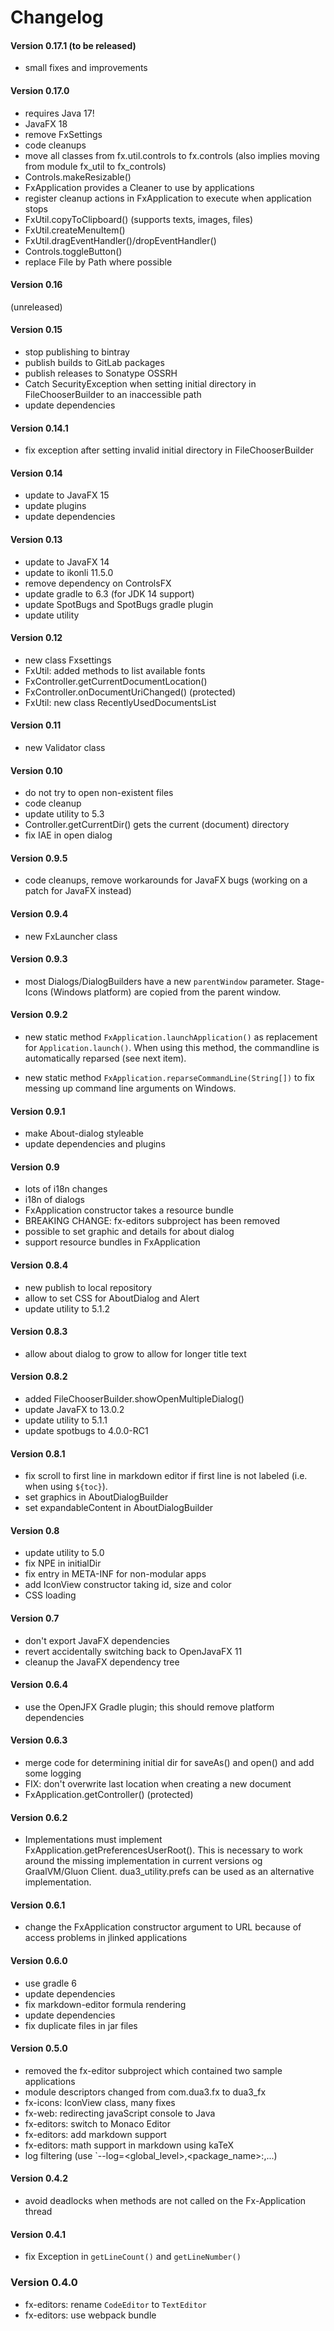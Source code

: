 Changelog
=========

#### Version 0.17.1 (to be released)
 - small fixes and improvements

#### Version 0.17.0
 - requires Java 17!
 - JavaFX 18
 - remove FxSettings
 - code cleanups
 - move all classes from fx.util.controls to fx.controls (also implies moving from module fx_util to fx_controls)
 - Controls.makeResizable()
 - FxApplication provides a Cleaner to use by applications
 - register cleanup actions in FxApplication to execute when application stops
 - FxUtil.copyToClipboard() (supports texts, images, files)
 - FxUtil.createMenuItem()
 - FxUtil.dragEventHandler()/dropEventHandler()
 - Controls.toggleButton()
 - replace File by Path where possible

#### Version 0.16
(unreleased)

#### Version 0.15
 - stop publishing to bintray
 - publish builds to GitLab packages
 - publish releases to Sonatype OSSRH 
 - Catch SecurityException when setting initial directory in FileChooserBuilder to an inaccessible path
 - update dependencies

#### Version 0.14.1

 - fix exception after setting invalid initial directory in FileChooserBuilder 

#### Version 0.14

 - update to JavaFX 15
 - update plugins
 - update dependencies
 
#### Version 0.13

 - update to JavaFX 14
 - update to ikonli 11.5.0
 - remove dependency on ControlsFX
 - update gradle to 6.3 (for JDK 14 support)
 - update SpotBugs and SpotBugs gradle plugin
 - update utility

#### Version 0.12

 - new class Fxsettings
 - FxUtil: added methods to list available fonts
 - FxController.getCurrentDocumentLocation()
 - FxController.onDocumentUriChanged() (protected)
 - FxUtil: new class RecentlyUsedDocumentsList
 
#### Version 0.11

 - new Validator class

#### Version 0.10

 - do not try to open non-existent files
 - code cleanup
 - update utility to 5.3
 - Controller.getCurrentDir() gets the current (document) directory
 - fix IAE in open dialog
 
#### Version 0.9.5

 - code cleanups, remove workarounds for JavaFX bugs (working on a patch for JavaFX instead)
 
#### Version 0.9.4

 - new FxLauncher class
 
#### Version 0.9.3

 - most Dialogs/DialogBuilders have a new  `parentWindow` parameter. Stage-Icons (Windows platform) are copied from the parent window.
 
#### Version 0.9.2

 - new static method `FxApplication.launchApplication()` as replacement for `Application.launch()`. When using this method, the commandline is automatically reparsed (see next item).
 
 - new static method `FxApplication.reparseCommandLine(String[])` to fix messing up command line arguments on Windows.
 
#### Version 0.9.1

 - make About-dialog styleable
 - update dependencies and plugins

#### Version 0.9

 - lots of i18n changes
 - i18n of dialogs
 - FxApplication constructor takes a resource bundle
 - BREAKING CHANGE: fx-editors subproject has been removed 
 - possible to set graphic and details for about dialog
 - support resource bundles in FxApplication
 
#### Version 0.8.4

 - new publish to local repository
 - allow to set CSS for AboutDialog and Alert
 - update utility to 5.1.2

#### Version 0.8.3

 - allow about dialog to grow to allow for longer title text

#### Version 0.8.2

 - added FileChooserBuilder.showOpenMultipleDialog()
 - update JavaFX to 13.0.2
 - update utility to 5.1.1
 - update spotbugs to 4.0.0-RC1
 
#### Version 0.8.1

 - fix scroll to first line in markdown editor if first line is not labeled (i.e. when using `${toc}`).
 - set graphics in AboutDialogBuilder
 - set expandableContent in AboutDialogBuilder
 
#### Version 0.8

 - update utility to 5.0
 - fix NPE in initialDir
 - fix entry in META-INF for non-modular apps
 - add IconView constructor taking id, size and color
 - CSS loading
 
#### Version 0.7

 - don't export JavaFX dependencies
 - revert accidentally switching back to OpenJavaFX 11
 - cleanup the JavaFX dependency tree
 
#### Version 0.6.4

 - use the OpenJFX Gradle plugin; this should remove platform dependencies
 
#### Version 0.6.3

 - merge code for determining initial dir for saveAs() and open() and add some logging
 - FIX: don't overwrite last location when creating a new document
 - FxApplication.getController() (protected)
 
#### Version 0.6.2

- Implementations must implement FxApplication.getPreferencesUserRoot(). This is necessary to work around the missing implementation in current versions og GraalVM/Gluon Client. dua3_utility.prefs can be used as an alternative implementation.

#### Version 0.6.1

- change the FxApplication constructor argument to URL because of access problems in jlinked applications

#### Version 0.6.0

- use gradle 6
- update dependencies
- fix markdown-editor formula rendering
- update dependencies
- fix duplicate files in jar files

#### Version 0.5.0

- removed the fx-editor subproject which contained two sample applications
- module descriptors changed from com.dua3.fx to dua3_fx
- fx-icons: IconView class, many fixes
- fx-web: redirecting javaScript console to Java
- fx-editors: switch to Monaco Editor
- fx-editors: add markdown support
- fx-editors: math support in markdown using kaTeX
- log filtering (use `--log=<global_level>,<package_name>:,...)
 
#### Version 0.4.2

- avoid deadlocks when methods are not called on the Fx-Application thread

#### Version 0.4.1

- fix Exception in `getLineCount()` and `getLineNumber()`

### Version 0.4.0

- fx-editors: rename `CodeEditor` to `TextEditor`
- fx-editors: use webpack bundle
